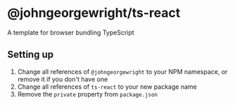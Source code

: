 # @johngeorgewright/ts-react

A template for browser bundling TypeScript

## Setting up

1. Change all references of `@johngeorgewright` to your NPM namespace, or remove it if you don't have one
1. Change all references of `ts-react` to your new package name
1. Remove the `private` property from `package.json`
